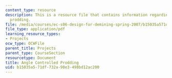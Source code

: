 ```yaml
---
content_type: resource
description: This is a resource file that contains information regarding angle controlled
  prodding.
file: /media/courses/ec-s06-design-for-demining-spring-2007/b15035a571df732a98e3498bd12ac200_MITEC_S06S07_angle_ctrl.pdf
file_type: application/pdf
learning_resource_types:
- Projects
ocw_type: OCWFile
parent_title: Projects
parent_type: CourseSection
resourcetype: Document
title: Angle Controlled Prodding
uid: b15035a5-71df-732a-98e3-498bd12ac200
---
```

